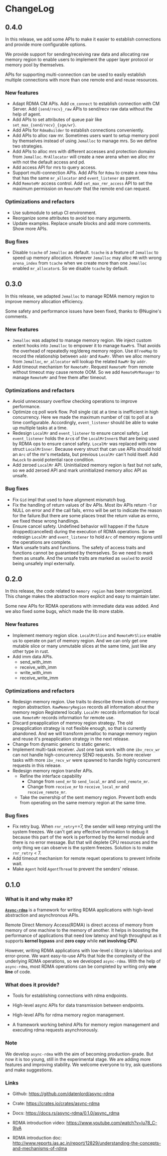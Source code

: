 # ChangeLog

## 0.4.0

  In this release, we add some APIs to make it easier to establish connections and 
  provide more configurable options.

  We provide support for sending/receiving raw data and allocating raw memory region
  to enable users to implement the upper layer protocol or memory pool by themselves.

  APIs for supporting multi-connection can be used to easily establish multiple connections 
  with more than one remote end and reuse resources.

### New features

* Adapt RDMA CM APIs. Add `cm_connect` to establish connection with CM Server.
  Add `{send/recv}_raw` APIs to send/recv raw data without the help of agent.
* Add APIs to set attributes of queue pair like `set_max_{send/recv}_{sge/wr}`.
* Add APIs for `RdmaBuilder` to establish connections conveniently.
* Add APIs to alloc raw mr. Sometimes users want to setup memory pool by themselves 
  instead of using `Jemalloc` to manage mrs. So we define two strategies.
* Add APIs to alloc mrs with different accesses and protection domains from `Jemalloc`.
 `MrAllocator` will create a new arena when we alloc mr with not the default access and pd.
* Add access API for mrs to query access.
* Support multi-connection APIs. Add APIs for `Rdma` to create a new `Rdma` that has the 
  same `mr_allocator` and `event_listener` as parent.
* Add `RemoteMr` access control. Add `set_max_rmr_access` API to set the maximum permission on 
  `RemoteMr` that the remote end can request.

### Optimizations and refactors

* Use submodule to setup CI environment.
* Reorganize some attributes to avoid too many arguments.
* Update examples. Replace unsafe blocks and add more comments. Show more APIs.

### Bug fixes

* Disable `tcache` of `Jemalloc` as default. `tcache` is a feature of `Jemalloc` to speed up 
  memory allocation. However `Jemalloc` may alloc `MR` with wrong `arena_index` from `tcache` 
  when we create more than one `Jemalloc` enabled `mr_allocator`s. So we disable `tcache` by default.

## 0.3.0

  In this release, we adapted `Jemalloc` to manage RDMA memory region to improve memory
  allocation efficiency.

  Some safety and performance issues have been fixed, thanks to @Nugine's comments.

### New features

* `Jemalloc` was adapted to manage memory region. We inject custom extent hooks into `Jemalloc`
  to empower it to manage `RawMr`s. That avoids the overhead of repeatedly reg/dereg memory region.
  Use `BTreeMap` to record the relationship between `addr` and `RawMr`. When we alloc memory from
  `Jemalloc`, `mr_allocator` will lookup the related `RawMr` by `addr`.
* Add timeout mechanism for `RemoteMr`. Request `RemoteMr` from remote without timeout may cause
  remote OOM. So we add `RemoteMrManager` to manage `RemoteMr` and free them after timeout.

### Optimizations and refactors

* Avoid unnecessary overflow checking operations to improve performance.
* Optimize cq poll work flow. Poll single `CQE` at a time is inefficient in high concurrency.
  Here we made the maximum number of `CQE` to poll at a time configurable. Accordingly,
  `event_listener` should be able to wake up multiple tasks at a time.
* Redesign `LocalMr` and `event_listener` to ensure cancel safety. Let `event_listener` holds
  the `Arc`s of the `LocalMrInner`s that are being used by RDMA ops to ensure cancel safety.
  `LocalMr` was replaced with new struct `LocalMrInner`. Because every struct that can use APIs
  should hold an `Arc` of the mr's metadata, but previous `LocalMr` can't hold itself. Add `RwLock`
  to avoid potential race condition.
* Add zeroed `LocalMr` API. Uninitialized memory region is fast but not safe, so we add zeroed API
  and mark uninitialized memory alloc API as unsafe.

### Bug fixes

* Fix `Gid` impl that used to have alignment mismatch bug.
* Fix the handling of return values of ibv APIs. Most ibv APIs return -1 or NULL on error
  and if the call fails, errno will be set to indicate the reason for the failure.But there
  are some places treat the return value as errno, we fixed these wrong handlings.
* Ensure cancel safety. Undefined behavior will happen if the future dropped(cancelled)
  during the execution of RDMA operations. So we redesign `LocalMr` and `event_listener` to
  hold `Arc` of memory regions until the operations are complete.
* Mark unsafe traits and functions. The safety of access traits and functions cannot be guaranteed
  by themselves. So we need to mark them as unsafe. And the unsafe traits are marked as `sealed` to
  avoid being unsafely impl externally.

## 0.2.0

  In this release, the code related to `memory region` has been reorganized.
  This change makes the abstraction more explicit and easy to maintain later.

  Some new APIs for RDMA operations with immediate data was added. And we also
  fixed some bugs, which made the lib more stable.

### New features

* Implement memory region slice. `LocalMrSlice` and `RemoteMrSlice` enable us to operate on
  part of memory region. And we can only get one mutable slice or many unmutable slices at the
  same time, just like any other type in rust.
* Add imm data APIs.
  * send_with_imm
  * receive_with_imm
  * write_with_imm
  * receive_write_imm

### Optimizations and refactors

* Redesign memory region. Use traits to describe three kinds of memory region abstraction.
  `RawMemoryRegion` records all information about the memory region Registered locally.
  `LocalMr` records information for local use. `RemoteMr` records information for remote use.
* Discard preapplication of memroy region strategy. The old preapplication strategy is not
  flexible enough, so that is currently abandoned. And we will transform jemalloc to manage
  memory region and reuse it's preapplication strategy in the next release.
* Change from dynamic generic to static generic.
* Implement multi-task receiver. Just one task work with one `ibv_recv_wr` can not
  handle high-concurrency SEND requests. So more receiver tasks with more `ibv_recv_wr` were
  spawned to handle highly concurrent requests in this release.
* Redesign memory region transfer APIs.
  * Refine the interface capability
    * Change from `send_mr` to `send_local_mr` and `send_remote_mr`.
    * Change from `receive_mr` to `receive_local_mr` and `receive_remote_mr`.
  * Take the ownership of the sent memory region. Prevent both ends from operating on the
    same memory region at the same time.

### Bug fixes

* Fix retry bug. When `rnr_retry`==7, the sender will keep retrying until the system freezes.
  We can't get any effective information to debug it because this part of the work is performed
  by the kernel module and there is no error message. But that will deplete CPU resources and the
  only thing we can observe is the system freezes. Solution is to make `rnr_retry` < 7.
* Add timeout mechanism for remote requet operations to prevent Infinite wait.
* Make `Agent` hold `AgentThread` to prevent the senders' release.

## 0.1.0

### What is it and why make it?

[**`Async-rdma`**](https://github.com/datenlord/async-rdma) is a framework for
writing RDMA applications with high-level abstraction and asynchronous APIs.

Remote Direct Memory Access(RDMA) is direct access of memory from memory of one machine to the
memory of another. It helps in boosting the performance of applications that need low latency
and high throughput as it supports **kernel bypass** and **zero copy** while **not involving CPU**.

However, writing RDMA applications with low-level c library is laborious and error-prone. We want
easy-to-use APIs that hide the complexity of the underlying RDMA operations, so we developed
`async-rdma`. With the help of `async-rdma`, most RDMA operations can be completed by writing
only **one line** of code.

### What does it provide?

* Tools for establishing connections with rdma endpoints.

* High-level async APIs for data transmission between endpoints.

* High-level APIs for rdma memory region management.

* A framework working behind APIs for memory region management and executing rdma requests asynchronously.

### Note

We develop `async-rdma` with the aim of becoming production-grade. But now it is too young, still in the
experimental stage. We are adding more features and improving stability. We welcome everyone to try, ask
questions and make suggestions.

### Links

* Github: <https://github.com/datenlord/async-rdma>

* Crate: <https://crates.io/crates/async-rdma>

* Docs: <https://docs.rs/async-rdma/0.1.0/async_rdma>

* RDMA introduction video: <https://www.youtube.com/watch?v=lu78_C-9jvA>

* RDMA introduction doc: <http://www.reports.ias.ac.in/report/12829/understanding-the-concepts-and-mechanisms-of-rdma>

